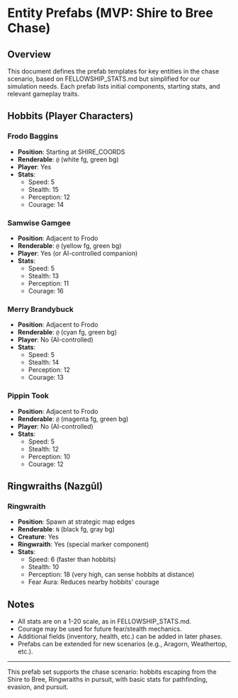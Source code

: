 # Entity Prefabs (MVP: Shire to Bree Chase)

## Overview
This document defines the prefab templates for key entities in the chase scenario, based on FELLOWSHIP_STATS.md but simplified for our simulation needs. Each prefab lists initial components, starting stats, and relevant gameplay traits.

## Hobbits (Player Characters)

### Frodo Baggins
- **Position**: Starting at SHIRE_COORDS
- **Renderable**: `@` (white fg, green bg)
- **Player**: Yes
- **Stats**:
  - Speed: 5
  - Stealth: 15
  - Perception: 12
  - Courage: 14

### Samwise Gamgee
- **Position**: Adjacent to Frodo
- **Renderable**: `@` (yellow fg, green bg)
- **Player**: Yes (or AI-controlled companion)
- **Stats**:
  - Speed: 5
  - Stealth: 13
  - Perception: 11
  - Courage: 16

### Merry Brandybuck
- **Position**: Adjacent to Frodo
- **Renderable**: `@` (cyan fg, green bg)
- **Player**: No (AI-controlled)
- **Stats**:
  - Speed: 5
  - Stealth: 14
  - Perception: 12
  - Courage: 13

### Pippin Took
- **Position**: Adjacent to Frodo
- **Renderable**: `@` (magenta fg, green bg)
- **Player**: No (AI-controlled)
- **Stats**:
  - Speed: 5
  - Stealth: 12
  - Perception: 10
  - Courage: 12

## Ringwraiths (Nazgûl)

### Ringwraith
- **Position**: Spawn at strategic map edges
- **Renderable**: `N` (black fg, gray bg)
- **Creature**: Yes
- **Ringwraith**: Yes (special marker component)
- **Stats**:
  - Speed: 6 (faster than hobbits)
  - Stealth: 10
  - Perception: 18 (very high, can sense hobbits at distance)
  - Fear Aura: Reduces nearby hobbits' courage

## Notes
- All stats are on a 1-20 scale, as in FELLOWSHIP_STATS.md.
- Courage may be used for future fear/stealth mechanics.
- Additional fields (inventory, health, etc.) can be added in later phases.
- Prefabs can be extended for new scenarios (e.g., Aragorn, Weathertop, etc.).

---
This prefab set supports the chase scenario: hobbits escaping from the Shire to Bree, Ringwraiths in pursuit, with basic stats for pathfinding, evasion, and pursuit.
